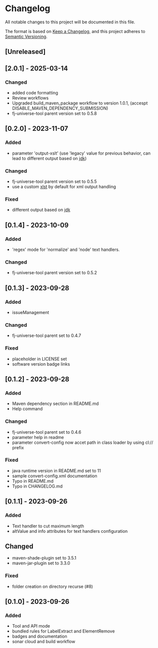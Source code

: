 # Changelog

All notable changes to this project will be documented in this file.

The format is based on [Keep a Changelog](https://keepachangelog.com/en/1.1.0/),
and this project adheres to [Semantic Versioning](https://semver.org/spec/v2.0.0.html).

## [Unreleased]

## [2.0.1] - 2025-03-14

### Changed

- added code formatting
- Review workflows
- Upgraded build_maven_package workflow to version 1.0.1, (accespt DISABLE_MAVEN_DEPENDENCY_SUBMISSION)
- fj-universe-tool parent version set to 0.5.8

## [0.2.0] - 2023-11-07

### Added

- parameter 'output-xslt' (use 'legacy' value for previous behavior, can lead to different output based on [jdk](https://bugs.openjdk.org/browse/JDK-8262285?attachmentViewMode=list))

### Changed

- fj-universe-tool parent version set to 0.5.5
- use a custom [xlst](src/main/resources/tool-i18n-xslt/default-print-xml.xslt) by default for xml output handling

### Fixed

- different output based on [jdk](https://bugs.openjdk.org/browse/JDK-8262285?attachmentViewMode=list)

## [0.1.4] - 2023-10-09

### Added

- 'regex' mode for 'normalize' and 'node' text handlers.

### Changed

- fj-universe-tool parent version set to 0.5.2

## [0.1.3] - 2023-09-28

### Added

- issueManagement

### Changed

- fj-universe-tool parent set to 0.4.7

### Fixed

- placeholder in LICENSE set
- software version badge links

## [0.1.2] - 2023-09-28

### Added

- Maven dependency section in README.md
- Help command

### Changed

- fj-universe-tool parent set to 0.4.6
- parameter help in readme
- parameter convert-config now accet path in class loader by using cl:// prefix

### Fixed

- java runtime version in README.md set to 11
- sample convert-config.xml documentation
- Typo in README.md
- Typo in CHANGELOG.md

## [0.1.1] - 2023-09-26

### Added

- Text handler to cut maximum length
- altValue and info attributes for text handlers configuration

## Changed

- maven-shade-plugin set to 3.5.1
- maven-jar-plugin set to 3.3.0

### Fixed

- folder creation on directory recurse (#8)

## [0.1.0] - 2023-09-26

### Added

- Tool and API mode
- bundled rules for LabelExtract and ElementRemove
- badges and documentation
- sonar cloud and build workflow
